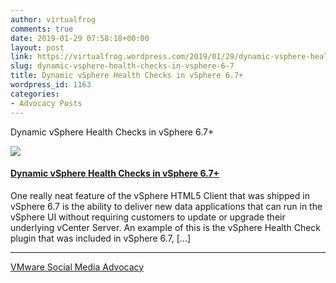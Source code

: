```yaml
---
author: virtualfrog
comments: true
date: 2019-01-29 07:58:18+00:00
layout: post
link: https://virtualfrog.wordpress.com/2019/01/29/dynamic-vsphere-health-checks-in-vsphere-6-7/
slug: dynamic-vsphere-health-checks-in-vsphere-6-7
title: Dynamic vSphere Health Checks in vSphere 6.7+
wordpress_id: 1163
categories:
- Advocacy Posts
---
```


Dynamic vSphere Health Checks in vSphere 6.7+

[![](https://d3utlhu53nfcwz.cloudfront.net/171901/cdnImage/article/669e7885-c040-4705-9e6d-0202fbdbdb10/?size=Box320)](http://bit.ly/2TfL01y)

#### [Dynamic vSphere Health Checks in vSphere 6.7+](http://bit.ly/2TfL01y)

One really neat feature of the vSphere HTML5 Client that was shipped in vSphere 6.7 is the ability to deliver new data applications that can run in the vSphere UI without requiring customers to update or upgrade their underlying vCenter Server. An example of this is the vSphere Health Check plugin that was included in vSphere 6.7, […]

* * *

[VMware Social Media Advocacy](http://advocacy.vmware.com)
